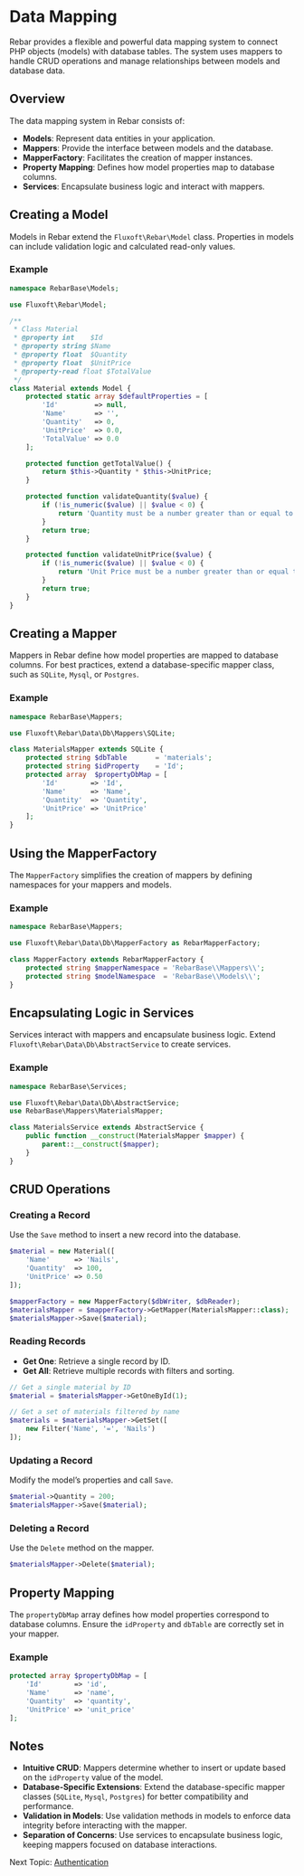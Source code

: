 # Data Mapping

Rebar provides a flexible and powerful data mapping system to connect PHP objects (models) with database tables. The system uses mappers to handle CRUD operations and manage relationships between models and database data.

## Overview

The data mapping system in Rebar consists of:

- **Models**: Represent data entities in your application.
- **Mappers**: Provide the interface between models and the database.
- **MapperFactory**: Facilitates the creation of mapper instances.
- **Property Mapping**: Defines how model properties map to database columns.
- **Services**: Encapsulate business logic and interact with mappers.

## Creating a Model

Models in Rebar extend the `Fluxoft\Rebar\Model` class. Properties in models can include validation logic and calculated read-only values.

### Example

```php
namespace RebarBase\Models;

use Fluxoft\Rebar\Model;

/**
 * Class Material
 * @property int    $Id
 * @property string $Name
 * @property float  $Quantity
 * @property float  $UnitPrice
 * @property-read float $TotalValue
 */
class Material extends Model {
    protected static array $defaultProperties = [
        'Id'         => null,
        'Name'       => '',
        'Quantity'   => 0,
        'UnitPrice'  => 0.0,
        'TotalValue' => 0.0
    ];

    protected function getTotalValue() {
        return $this->Quantity * $this->UnitPrice;
    }

    protected function validateQuantity($value) {
        if (!is_numeric($value) || $value < 0) {
            return 'Quantity must be a number greater than or equal to 0.';
        }
        return true;
    }

    protected function validateUnitPrice($value) {
        if (!is_numeric($value) || $value < 0) {
            return 'Unit Price must be a number greater than or equal to 0.';
        }
        return true;
    }
}
```

## Creating a Mapper

Mappers in Rebar define how model properties are mapped to database columns. For best practices, extend a database-specific mapper class, such as `SQLite`, `Mysql`, or `Postgres`.

### Example

```php
namespace RebarBase\Mappers;

use Fluxoft\Rebar\Data\Db\Mappers\SQLite;

class MaterialsMapper extends SQLite {
    protected string $dbTable       = 'materials';
    protected string $idProperty    = 'Id';
    protected array  $propertyDbMap = [
        'Id'        => 'Id',
        'Name'      => 'Name',
        'Quantity'  => 'Quantity',
        'UnitPrice' => 'UnitPrice'
    ];
}
```

## Using the MapperFactory

The `MapperFactory` simplifies the creation of mappers by defining namespaces for your mappers and models.

### Example

```php
namespace RebarBase\Mappers;

use Fluxoft\Rebar\Data\Db\MapperFactory as RebarMapperFactory;

class MapperFactory extends RebarMapperFactory {
    protected string $mapperNamespace = 'RebarBase\\Mappers\\';
    protected string $modelNamespace  = 'RebarBase\\Models\\';
}
```

## Encapsulating Logic in Services

Services interact with mappers and encapsulate business logic. Extend `Fluxoft\Rebar\Data\Db\AbstractService` to create services.

### Example

```php
namespace RebarBase\Services;

use Fluxoft\Rebar\Data\Db\AbstractService;
use RebarBase\Mappers\MaterialsMapper;

class MaterialsService extends AbstractService {
    public function __construct(MaterialsMapper $mapper) {
        parent::__construct($mapper);
    }
}
```

## CRUD Operations

### Creating a Record

Use the `Save` method to insert a new record into the database.

```php
$material = new Material([
    'Name'      => 'Nails',
    'Quantity'  => 100,
    'UnitPrice' => 0.50
]);

$mapperFactory = new MapperFactory($dbWriter, $dbReader);
$materialsMapper = $mapperFactory->GetMapper(MaterialsMapper::class);
$materialsMapper->Save($material);
```

### Reading Records

- **Get One**: Retrieve a single record by ID.
- **Get All**: Retrieve multiple records with filters and sorting.

```php
// Get a single material by ID
$material = $materialsMapper->GetOneById(1);

// Get a set of materials filtered by name
$materials = $materialsMapper->GetSet([
    new Filter('Name', '=', 'Nails')
]);
```

### Updating a Record

Modify the model’s properties and call `Save`.

```php
$material->Quantity = 200;
$materialsMapper->Save($material);
```

### Deleting a Record

Use the `Delete` method on the mapper.

```php
$materialsMapper->Delete($material);
```

## Property Mapping

The `propertyDbMap` array defines how model properties correspond to database columns. Ensure the `idProperty` and `dbTable` are correctly set in your mapper.

### Example

```php
protected array $propertyDbMap = [
    'Id'        => 'id',
    'Name'      => 'name',
    'Quantity'  => 'quantity',
    'UnitPrice' => 'unit_price'
];
```

## Notes

- **Intuitive CRUD**: Mappers determine whether to insert or update based on the `idProperty` value of the model.
- **Database-Specific Extensions**: Extend the database-specific mapper classes (`SQLite`, `Mysql`, `Postgres`) for better compatibility and performance.
- **Validation in Models**: Use validation methods in models to enforce data integrity before interacting with the mapper.
- **Separation of Concerns**: Use services to encapsulate business logic, keeping mappers focused on database interactions.

Next Topic: [Authentication](authentication.md)
